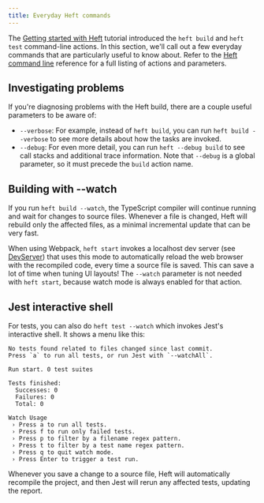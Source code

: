 ```yaml
---
title: Everyday Heft commands
---
```


The [Getting started with Heft](./getting_started.md) tutorial introduced the `heft build` and `heft test` command-line actions.  In this section, we'll call out a few everyday commands that are particularly useful to know about.  Refer to the [Heft command line](../heft/cli.md) reference for a full listing of actions and parameters.


## Investigating problems

If you're diagnosing problems with the Heft build, there are a couple useful parameters to be aware of:

- `--verbose`:  For example, instead of `heft build`, you can run `heft build --verbose` to see more details about how the tasks are invoked.
- `--debug`: For even more detail, you can run `heft --debug build` to see call stacks and additional trace information.  Note that `--debug` is a global parameter, so it must precede the `build` action name.


## Building with -<!---->-watch

If you run `heft build --watch`, the TypeScript compiler will continue running and wait for changes to source files.  Whenever a file is changed, Heft will rebuild only the affected files, as a minimal incremental update that can be very fast.

When using Webpack, `heft start` invokes a localhost dev server (see [DevServer](https://webpack.js.org/configuration/dev-server/)) that uses this mode to automatically reload the web browser with the recompiled code, every time a source file is saved.  This can save a lot of time when tuning UI layouts!  The `--watch` parameter is not needed with `heft start`, because watch mode is always enabled for that action.


## Jest interactive shell

For tests, you can also do `heft test --watch` which invokes Jest's interactive shell.  It shows a menu like this:

```
No tests found related to files changed since last commit.
Press `a` to run all tests, or run Jest with `--watchAll`.

Run start. 0 test suites

Tests finished:
  Successes: 0
  Failures: 0
  Total: 0

Watch Usage
 › Press a to run all tests.
 › Press f to run only failed tests.
 › Press p to filter by a filename regex pattern.
 › Press t to filter by a test name regex pattern.
 › Press q to quit watch mode.
 › Press Enter to trigger a test run.
```

Whenever you save a change to a source file, Heft will automatically recompile the project, and then Jest will rerun any affected tests, updating the report.
